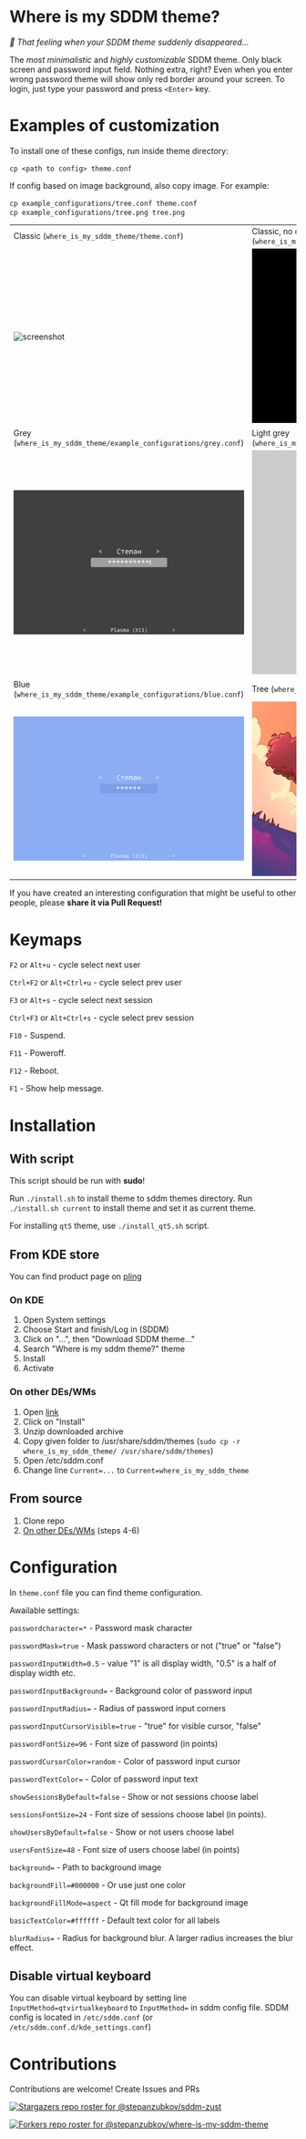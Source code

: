 # Where is my SDDM theme?
*:eyes: That feeling when your SDDM theme suddenly disappeared...*

The *most minimalistic* and *highly customizable* SDDM theme. Only black screen and password input field. Nothing extra, right? Even when you enter wrong password theme will show only red border around your screen. To login, just type your password and press `<Enter>` key.

# Examples of customization
To install one of these configs, run inside theme directory:
```shell
cp <path to config> theme.conf
```
If config based on image background, also copy image. For example:
```shell
cp example_configurations/tree.conf theme.conf
cp example_configurations/tree.png tree.png
```
| | |
---|---
Classic (`where_is_my_sddm_theme/theme.conf`) | Classic, no cursor (`where_is_my_sddm_theme/example_configurations/classic_nocursor.conf`)
![screenshot](./where_is_my_sddm_theme/screenshot.png) | ![screenshot](./screenshots/classic_nocursor.png)
Grey (`where_is_my_sddm_theme/example_configurations/grey.conf`) | Light grey (`where_is_my_sddm_theme/example_configurations/lightgrey.conf`)
![screenshot](./screenshots/grey.png) | ![screenshot](./screenshots/lightgrey.png)
Blue (`where_is_my_sddm_theme/example_configurations/blue.conf`) |  Tree (`where_is_my_sddm_theme/example_configurations/tree.conf`)
![screenshot](./screenshots/blue.png) | ![screenshot](./screenshots/tree.png)

If you have created an interesting configuration that might be useful to other people, please **share it via Pull Request!**

# Keymaps

`F2` or `Alt+u` - cycle select next user

`Ctrl+F2` or `Alt+Ctrl+u` - cycle select prev user

`F3` or `Alt+s` - cycle select next session

`Ctrl+F3` or `Alt+Ctrl+s` - cycle select prev session

`F10` - Suspend.

`F11` - Poweroff.

`F12` - Reboot.

`F1` - Show help message.

# Installation

## With script

This script should be run with **sudo**!

Run `./install.sh` to install theme to sddm themes directory.
Run `./install.sh current` to install theme and set it as current theme.

For installing `qt5` theme, use `./install_qt5.sh` script.

## From KDE store
You can find product page on [pling](https://www.pling.com/p/2011322/)
### On KDE
1. Open System settings
2. Choose Start and finish/Log in (SDDM)
3. Click on "...", then "Download SDDM theme..."
4. Search "Where is my sddm theme?" theme
5. Install
6. Activate

### On other DEs/WMs
1. Open [link](https://www.pling.com/p/2011322/)
2. Click on "Install"
3. Unzip downloaded archive
4. Copy given folder to /usr/share/sddm/themes (`sudo cp -r where_is_my_sddm_theme/ /usr/share/sddm/themes`)
5. Open /etc/sddm.conf
6. Change line `Current=...` to `Current=where_is_my_sddm_theme`

## From source
1. Clone repo
2. [On other DEs/WMs](#on-other-deswms) (steps 4-6)

# Configuration
In `theme.conf` file you can find theme configuration.

Awailable settings:

`passwordcharacter=*` - Password mask character

`passwordMask=true` - Mask password characters or not ("true" or "false")

`passwordInputWidth=0.5` - value "1" is all display width, "0.5" is a half of display width etc.

`passwordInputBackground=` - Background color of password input

`passwordInputRadius=` - Radius of password input corners

`passwordInputCursorVisible=true` - "true" for visible cursor, "false"

`passwordFontSize=96` - Font size of password (in points)

`passwordCursorColor=random` - Color of password input cursor

`passwordTextColor=` - Color of password input text

`showSessionsByDefault=false` - Show or not sessions choose label

`sessionsFontSize=24` - Font size of sessions choose label (in points).

`showUsersByDefault=false` - Show or not users choose label

`usersFontSize=48` - Font size of users choose label (in points)

`background=` - Path to background image

`backgroundFill=#000000` - Or use just one color

`backgroundFillMode=aspect` - Qt fill mode for background image

`basicTextColor=#ffffff` - Default text color for all labels

`blurRadius=` - Radius for background blur. A larger radius increases the blur effect.

## Disable virtual keyboard

You can disable virtual keyboard by setting line `InputMethod=qtvirtualkeyboard`
to `InputMethod=` in sddm config file. SDDM config is located in `/etc/sddm.conf`
(or `/etc/sddm.conf.d/kde_settings.conf`)

# Contributions

Contributions are welcome! Create Issues and PRs

[![Stargazers repo roster for @stepanzubkov/sddm-zust](https://reporoster.com/stars/stepanzubkov/where-is-my-sddm-theme)](https://github.com/stepanzubkov/where-is-my-sddm-theme/stargazers)

[![Forkers repo roster for @stepanzubkov/where-is-my-sddm-theme](https://reporoster.com/forks/stepanzubkov/where-is-my-sddm-theme)](https://github.com/stepanzubkov/where-is-my-sddm-theme/network/members)
